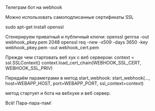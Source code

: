 Телеграм бот на webhook


Можно использовать самоподписанные сертификаты SSL

sudo apt-get install openssl

Cгенерируем приватный и публичный ключи:
openssl genrsa -out webhook_pkey.pem 2048
openssl req -new -x509 -days 3650 -key webhook_pkey.pem -out webhook_cert.pem

Прежде чем стартовать веб хук с веб сервером:
context = ssl.SSLContext()
context.load_cert_chain(WEBHOOK_SSL_CERT, WEBHOOK_SSL_PRIV)

Передаём параметрами в метод start_webhook:
start_webhook(..., host=WEBAPP_HOST, port=WEBAPP_PORT, ssl_context=context)

метод стартует и бота на вебхуке и веб сервер.

Всё! Пара-пара-пам!

